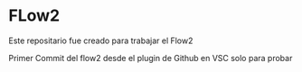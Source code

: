 # FLow2
Este repositario fue creado para trabajar el Flow2

Primer Commit del flow2 desde el plugin de Github en VSC solo para probar
